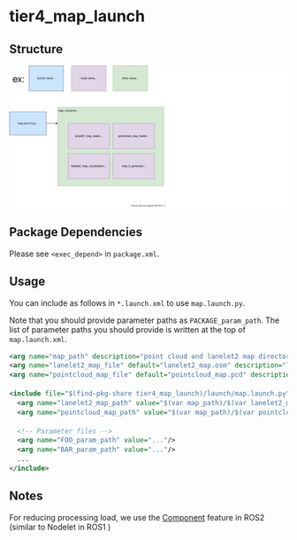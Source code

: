 # tier4_map_launch

## Structure

![tier4_map_launch](./map_launch.drawio.svg)

## Package Dependencies

Please see `<exec_depend>` in `package.xml`.

## Usage

You can include as follows in `*.launch.xml` to use `map.launch.py`.

Note that you should provide parameter paths as `PACKAGE_param_path`. The list of parameter paths you should provide is written at the top of `map.launch.xml`.

```xml
<arg name="map_path" description="point cloud and lanelet2 map directory path"/>
<arg name="lanelet2_map_file" default="lanelet2_map.osm" description="lanelet2 map file name"/>
<arg name="pointcloud_map_file" default="pointcloud_map.pcd" description="pointcloud map file name"/>

<include file="$(find-pkg-share tier4_map_launch)/launch/map.launch.py">
  <arg name="lanelet2_map_path" value="$(var map_path)/$(var lanelet2_map_file)" />
  <arg name="pointcloud_map_path" value="$(var map_path)/$(var pointcloud_map_file)"/>

  <!-- Parameter files -->
  <arg name="FOO_param_path" value="..."/>
  <arg name="BAR_param_path" value="..."/>
  ...
</include>
```

## Notes

For reducing processing load, we use the [Component](https://docs.ros.org/en/galactic/Concepts/About-Composition.html) feature in ROS2 (similar to Nodelet in ROS1 )

